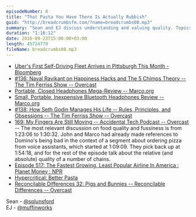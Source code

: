 ```yaml
---
episodeNumber: 8
title: "That Pasta You Have There Is Actually Rubbish"
guid: "http://breadcrumbsfm.com/?name=breadcrumbs08.mp3"
summary: "Sean and EJ discuss understanding and valuing quality. Topics range from things they fuss about—from coffee to audio to airlines—to the more philosophical thoughts and the question of whether appreciating quality is a blessing or a curse."
duration: "1:16:12"
date: 2016-09-23T15:00:00+03:00
length: 45724779
fileName: breadcrumbs08.mp3
---
```


- [ Uber's First Self-Driving Fleet Arrives in Pittsburgh This Month - Bloomberg](http://www.bloomberg.com/news/features/2016-08-18/uber-s-first-self-driving-fleet-arrives-in-pittsburgh-this-month-is06r7on)
- [#136: Naval Ravikant on Happiness Hacks and The 5 Chimps Theory -- The Tim Ferriss Show -- Overcast](https://overcast.fm/+BmGUMrSCc/16:19)
- [Portable, Closed Headphones Mega-Review -- Marco.org](https://marco.org/headphones-closed-portable)
- [Small, Portable, Inexpensive Bluetooth Headphones Review -- Marco.org](https://marco.org/headphones-bluetooth-portable)
- [#138: How Seth Godin Manages His Life -- Rules, Principles, and Obsessions -- The Tim Ferriss Show -- Overcast](https://overcast.fm/+BmGUdcEGE/1:24:35)
- [169: My Fingers Are Still Moving -- Accidental Tech Podcast -- Overcast](https://overcast.fm/+CdSoEZTU/1:23:06) -- The most relevant discussion on food quality and fussiness is from 1:23:06 to 1:30:32. John and Marco had already made references to Domino's being bad in the context of a segment about ordering pizza from voice assistants, which started at 1:09:09. They pick back up at 1:54:18, and for the rest of the episode talk about the relative (and absolute) quality of a number of chains.
- [ Episode 517: The Fastest Growing, Least Popular Airline In America : Planet Money : NPR](http://www.npr.org/sections/money/2014/02/14/276973956/episode-517-the-fastest-growing-least-popular-airline-in-america)
- [Hypercritical: Better Pasta](http://hypercritical.co/2012/02/15/better-pasta)
- [Reconcilable Differences 32: Pigs and Bunnies -- Reconcilable Differences -- Overcast](https://overcast.fm/+EtBqdI5cQ/49:35)

Sean - [@splunsford](https://twitter.com/splunsford)  
EJ - [@muffinworks](https://twitter.com/muffinworks)
